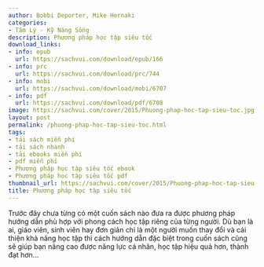 ```yaml
---
author: Bobbi Deporter, Mike Hernaki
categories:
- Tâm Lý - Kỹ Năng Sống
description: Phương pháp học tập siêu tốc
download_links:
- info: epub
  url: https://sachvui.com/download/epub/166
- info: prc
  url: https://sachvui.com/download/prc/744
- info: mobi
  url: https://sachvui.com/download/mobi/6707
- info: pdf
  url: https://sachvui.com/download/pdf/6708
image: https://sachvui.com/cover/2015/Phuong-phap-hoc-tap-sieu-toc.jpg
layout: post
permalink: /phuong-phap-hoc-tap-sieu-toc.html
tags:
- tải sách miễn phí
- tải sách nhanh
- tải ebooks miễn phí
- pdf miễn phí
- Phương pháp học tập siêu tốc ebook
- Phương pháp học tập siêu tốc pdf
thumbnail_url: https://sachvui.com/cover/2015/Phuong-phap-hoc-tap-sieu-toc.jpg
title: Phương pháp học tập siêu tốc
---
```


 <div class="item-desc text-justify"> <p>Trước đây chưa từng có một cuốn sách nào đưa ra được phương pháp hướng dẫn phù hợp với phong cách học tập riêng của từng người. Dù bạn là ai, giáo viên, sinh viên hay đơn giản chỉ là một người muốn thay đổi và cải thiện khả năng học tập thì cách hướng dẫn đặc biệt trong cuốn sách cũng sẽ giúp bạn nâng cao được năng lực cá nhân, học tập hiệu quả hơn, thành đạt hơn...</p> </div>
